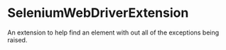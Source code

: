 # SeleniumWebDriverExtension
An extension to help find an element with out all of the exceptions being raised.
